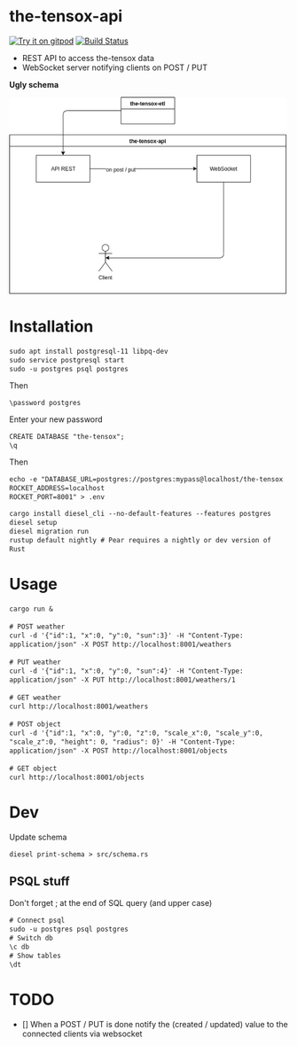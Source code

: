 # the-tensox-api
[![Try it on gitpod](https://img.shields.io/badge/try-on%20gitpod-brightgreen.svg)](https://gitpod.io/#https://github.com/The-Tensox/the-tensox-api)
[![Build Status](https://img.shields.io/circleci/project/The-Tensox/the-tensox-api/master.svg)](https://circleci.com/gh/The-Tensox/the-tensox-api)

- REST API to access the-tensox data
- WebSocket server notifying clients on POST / PUT

**Ugly schema**

<img src="docs/images/the-tensox-api.png" width="500">

# Installation
    sudo apt install postgresql-11 libpq-dev
    sudo service postgresql start
    sudo -u postgres psql postgres

Then

    \password postgres

Enter your new password

    CREATE DATABASE "the-tensox";
    \q

Then
```
echo -e "DATABASE_URL=postgres://postgres:mypass@localhost/the-tensox
ROCKET_ADDRESS=localhost
ROCKET_PORT=8001" > .env
```
    cargo install diesel_cli --no-default-features --features postgres
    diesel setup
    diesel migration run
    rustup default nightly # Pear requires a nightly or dev version of Rust
    
# Usage
    cargo run &

    # POST weather
    curl -d '{"id":1, "x":0, "y":0, "sun":3}' -H "Content-Type: application/json" -X POST http://localhost:8001/weathers

    # PUT weather
    curl -d '{"id":1, "x":0, "y":0, "sun":4}' -H "Content-Type: application/json" -X PUT http://localhost:8001/weathers/1
    
    # GET weather
    curl http://localhost:8001/weathers

    # POST object
    curl -d '{"id":1, "x":0, "y":0, "z":0, "scale_x":0, "scale_y":0, "scale_z":0, "height": 0, "radius": 0}' -H "Content-Type: application/json" -X POST http://localhost:8001/objects

    # GET object
    curl http://localhost:8001/objects

# Dev

Update schema

    diesel print-schema > src/schema.rs

## PSQL stuff
Don't forget ; at the end of SQL query (and upper case)

    # Connect psql
    sudo -u postgres psql postgres
    # Switch db
    \c db
    # Show tables
    \dt

# TODO
 - [] When a POST / PUT is done notify the (created / updated) value to the connected clients via websocket